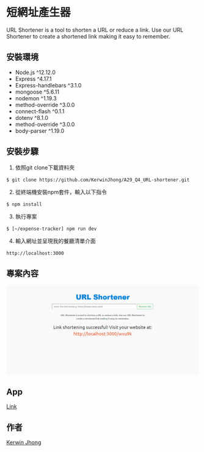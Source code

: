 # 短網址產生器

URL Shortener is a tool to shorten a URL or reduce a link. Use our URL Shortener to create a shortened link making it easy to remember.

## 安裝環境

+ Node.js ^12.12.0
+ Express ^4.17.1
+ Express-handlebars ^3.1.0
+ mongoose ^5.6.11
+ nodemon ^1.19.3
+ method-override ^3.0.0
+ connect-flash ^0.1.1
+ dotenv ^8.1.0
+ method-override ^3.0.0
+ body-parser ^1.19.0

## 安裝步驟
1. 依照git clone下載資料夾
```
$ git clone https://github.com/KerwinJhong/A29_Q4_URL-shortener.git
```
2. 從終端機安裝npm套件，輸入以下指令
```
$ npm install
```
3. 執行專案
```
$ [~/expense-tracker] npm run dev
```
4. 輸入網址並呈現我的餐廳清單介面
```
http://localhost:3000
```

## 專案內容
![image](https://github.com/KerwinJhong/A29_Q4_URL-shortener/blob/master/URL%20Shortener.png)

## App
[Link](https://rocky-stream-98104.herokuapp.com)

## 作者
[Kerwin Jhong](https://github.com/KerwinJhong)

